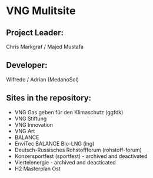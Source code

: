 # VNG Mulitsite

## Project Leader: 

Chris Markgraf / Majed Mustafa 

## Developer:

Wifredo / Adrian (MedanoSol)

## Sites in the repository: 

  - VNG Gas geben für den Klimaschutz (ggfdk)
  - VNG Stiftung
  - VNG Innovation
  - VNG Art 
  - BALANCE 
  - EnviTec BALANCE Bio-LNG (lng)
  - Deutsch-Russisches Rohstoffforum (rohstoff-forum)
  - Konzersportfest (sportfest) - archived and deactivated
  - Viertelenergie - archived and deacticated
  - H2 Masterplan Ost 
  
